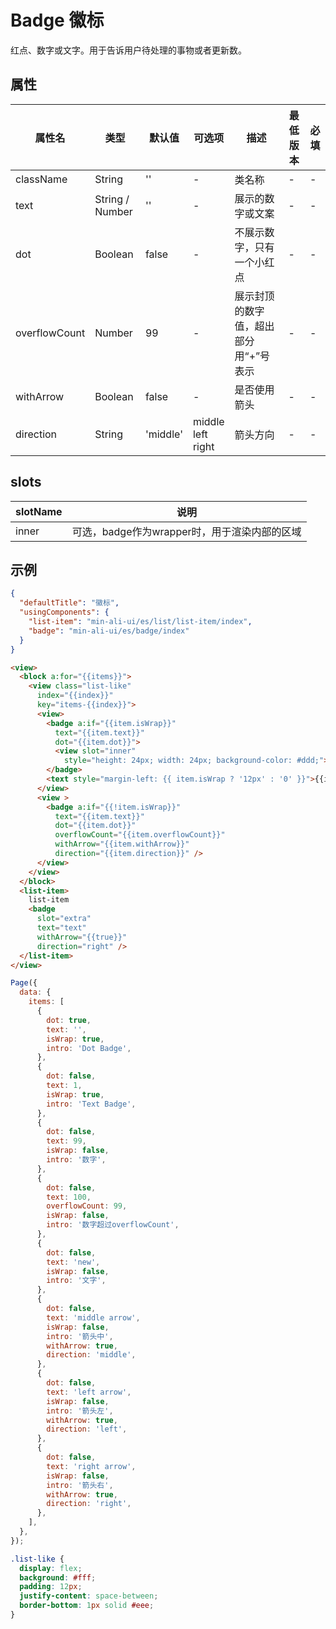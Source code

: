 # Badge 徽标

红点、数字或文字。用于告诉用户待处理的事物或者更新数。


## 属性
| 属性名        | 类型            | 默认值   | 可选项 | 描述                                  | 最低版本 | 必填 |
| ------------- | --------------- | -------- | ------ | ------------------------------------- | -------- | ---- |
| className     | String          | ''       | -      | 类名称                                | -        | -    |
| text          | String / Number | ''       | -      | 展示的数字或文案                      | -        | -    |
| dot           | Boolean         | false    | -      | 不展示数字，只有一个小红点            | -        | -    |
| overflowCount | Number          | 99       | -      | 展示封顶的数字值，超出部分用“+”号表示 | -        | -    |
| withArrow     | Boolean         | false    | -      | 是否使用箭头                          | -        | -    |
| direction     | String          | 'middle' | middle<br/> left<br/> right | 箭头方向                              | -        | -    |
## slots

| slotName | 说明 |
| ---- | ---- |
| inner | 可选，badge作为wrapper时，用于渲染内部的区域 |

## 示例

```json
{
  "defaultTitle": "徽标",
  "usingComponents": {
    "list-item": "min-ali-ui/es/list/list-item/index",
    "badge": "min-ali-ui/es/badge/index"
  }
}
```

```html
<view>
  <block a:for="{{items}}">
    <view class="list-like" 
      index="{{index}}" 
      key="items-{{index}}">
      <view>
        <badge a:if="{{item.isWrap}}" 
          text="{{item.text}}" 
          dot="{{item.dot}}">
          <view slot="inner" 
            style="height: 24px; width: 24px; background-color: #ddd;"></view>
        </badge>
        <text style="margin-left: {{ item.isWrap ? '12px' : '0' }}">{{item.intro}}</text>
      </view>
      <view >
        <badge a:if="{{!item.isWrap}}" 
          text="{{item.text}}" 
          dot="{{item.dot}}" 
          overflowCount="{{item.overflowCount}}" 
          withArrow="{{item.withArrow}}" 
          direction="{{item.direction}}" />
      </view>
    </view>
  </block>
  <list-item>
    list-item 
    <badge 
      slot="extra"
      text="text" 
      withArrow="{{true}}" 
      direction="right" />
  </list-item>
</view>

```

```javascript
Page({
  data: {
    items: [
      {
        dot: true,
        text: '',
        isWrap: true,
        intro: 'Dot Badge',
      },
      {
        dot: false,
        text: 1,
        isWrap: true,
        intro: 'Text Badge',
      },
      {
        dot: false,
        text: 99,
        isWrap: false,
        intro: '数字',
      },
      {
        dot: false,
        text: 100,
        overflowCount: 99,
        isWrap: false,
        intro: '数字超过overflowCount',
      },
      {
        dot: false,
        text: 'new',
        isWrap: false,
        intro: '文字',
      },
      {
        dot: false,
        text: 'middle arrow',
        isWrap: false,
        intro: '箭头中',
        withArrow: true,
        direction: 'middle',
      },
      {
        dot: false,
        text: 'left arrow',
        isWrap: false,
        intro: '箭头左',
        withArrow: true,
        direction: 'left',
      },
      {
        dot: false,
        text: 'right arrow',
        isWrap: false,
        intro: '箭头右',
        withArrow: true,
        direction: 'right',
      },
    ],
  },
});

```

```css
.list-like {
  display: flex;
  background: #fff;
  padding: 12px;
  justify-content: space-between;
  border-bottom: 1px solid #eee;
}
```